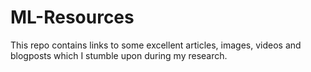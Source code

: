 # ML-Resources
This repo contains links to some excellent articles, images, videos and blogposts which I stumble upon during my research.

